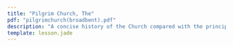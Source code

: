 ```yaml
---
title: "Pilgrim Church, The"
pdf: "pilgrimchurch(broadbent).pdf"
description: "A concise history of the Church compared with the principles taught in the New Testament."
template: lesson.jade
---
```

